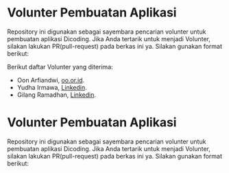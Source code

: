# Volunter Pembuatan Aplikasi
Repository ini digunakan sebagai sayembara pencarian volunter untuk pembuatan aplikasi Dicoding. Jika Anda tertarik untuk menjadi Volunter, silakan lakukan PR(pull-request) pada berkas ini ya. Silakan gunakan format berikut:

Berikut daftar Volunter yang diterima:
* Oon Arfiandwi, [oo.or.id](https://oo.or.id).
* Yudha Irmawa, [Linkedin](https://www.linkedin.com/in/gilang-adhan/).
* Gilang Ramadhan, [Linkedin](https://www.linkedin.com/in/gilang-adhan/).

# Volunter Pembuatan Aplikasi
Repository ini digunakan sebagai sayembara pencarian volunter untuk pembuatan aplikasi Dicoding. Jika Anda tertarik untuk menjadi Volunter, silakan lakukan PR(pull-request) pada berkas ini ya. Silakan gunakan format berikut:
